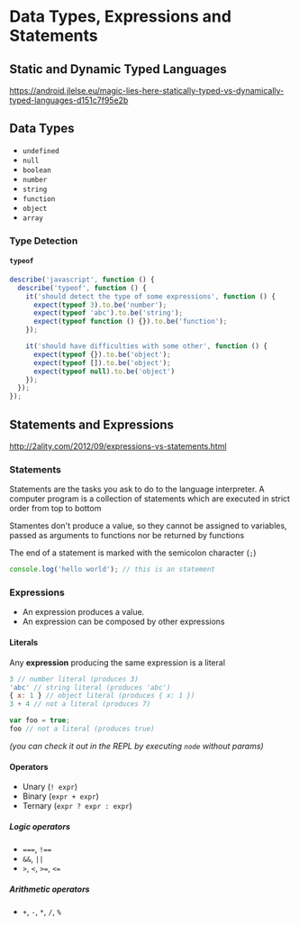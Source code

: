 Data Types, Expressions and Statements
======================================

Static and Dynamic Typed Languages
----------------------------------

<https://android.jlelse.eu/magic-lies-here-statically-typed-vs-dynamically-typed-languages-d151c7f95e2b>

Data Types
----------

  * `undefined`
  * `null`
  * `boolean`
  * `number`
  * `string`
  * `function`
  * `object`
  * `array`

### Type Detection

#### `typeof`

```js
describe('javascript', function () {
  describe('typeof', function () {
    it('should detect the type of some expressions', function () {
      expect(typeof 3).to.be('number');
      expect(typeof 'abc').to.be('string');
      expect(typeof function () {}).to.be('function');
    });

    it('should have difficulties with some other', function () {
      expect(typeof {}).to.be('object');
      expect(typeof []).to.be('object');
      expect(typeof null).to.be('object')
    });
  });
});
```

Statements and Expressions
--------------------------

<http://2ality.com/2012/09/expressions-vs-statements.html>

### Statements

Statements are the tasks you ask to do to the language interpreter. A computer
program is a collection of statements which are executed in strict order from
top to bottom

Stamentes don't produce a value, so they cannot be assigned to variables,
passed as arguments to functions nor be returned by functions

The end of a statement is marked with the semicolon character (`;`)

```js
console.log('hello world'); // this is an statement
```

### Expressions

  * An expression produces a value.
  * An expression can be composed by other expressions

#### Literals

Any **expression** producing the same expression is a literal

```js
3 // number literal (produces 3)
'abc' // string literal (produces 'abc')
{ x: 1 } // object literal (produces { x: 1 })
3 + 4 // not a literal (produces 7)

var foo = true;
foo // not a literal (produces true)
```

_(you can check it out in the REPL by executing `node` without params)_

#### Operators

  * Unary (`! expr`)
  * Binary (`expr + expr`)
  * Ternary (`expr ? expr : expr`)

##### Logic operators

  * `===`, `!==`
  * `&&`, `||`
  * `>`, `<`, `>=`, `<=`

##### Arithmetic operators

  * `+`, `-`, `*`, `/`, `%`
